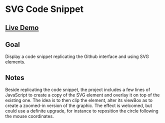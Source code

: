 # SVG Code Snippet

## [Live Demo](https://codepen.io/borntofrappe/full/OevZVw)

## Goal

Display a code snippet replicating the Github interface and using SVG elements.

## Notes

Beside replicating the code snippet, the project includes a few lines of JavaScript to create a copy of the SVG element and overlay it on top of the existing one. The idea is to then clip the element, alter its viewBox as to create a zoomed-in version of the graphic. The effect is welcomed, but could use a definite upgrade, for instance to reposition the circle following the mouse coordinates.